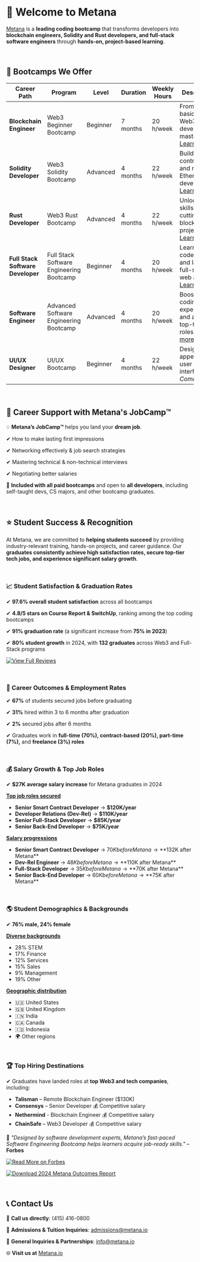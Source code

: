 # 🚀 Welcome to Metana  

[Metana](https://metana.io) is a **leading coding bootcamp** that transforms developers into **blockchain engineers, Solidity and Rust developers, and full-stack software engineers** through **hands-on, project-based learning**.  

<br>

## 🎯 Bootcamps We Offer  

| **Career Path** | **Program** | **Level** | **Duration** | **Weekly Hours** | **Description** |  
|----------------|------------|-----------|-------------|---------------|---------------|  
| **Blockchain Engineer** | Web3 Beginner Bootcamp | Beginner | 7 months | 20 h/week | From coding basics to Web3 development mastery. [Learn more](https://metana.io/web3-beginner-bootcamp/) |  
| **Solidity Developer** | Web3 Solidity Bootcamp | Advanced | 4 months | 22 h/week | Build smart contracts and master Ethereum development. [Learn more](https://metana.io/web3-solidity-bootcamp-ethereum-blockchain/) |  
| **Rust Developer** | Web3 Rust Bootcamp | Advanced | 4 months | 22 h/week | Unlock Rust skills for cutting-edge blockchain projects. [Learn more](https://metana.io/web3-rust-bootcamp-solana-blockchain/) |  
| **Full Stack Software Developer** | Full Stack Software Engineering Bootcamp | Beginner | 4 months | 20 h/week | Learn to code, build, and launch full-scale web apps. [Learn more](https://metana.io/full-stack-software-engineer-bootcamp/) |  
| **Software Engineer** | Advanced Software Engineering Bootcamp | Advanced | 4 months | 20 h/week | Boost your coding expertise and aim for top-tier tech roles. [Learn more](https://metana.io/advanced-software-engineering-bootcamp/) |  
| **UI/UX Designer** | UI/UX Bootcamp | Beginner | 4 months | 22 h/week | Design clear, appealing user interfaces. *Coming Soon* |  
 
<br>

## 🎯 Career Support with **Metana's JobCamp™️**  

💡 **Metana’s JobCamp™️** helps you land your **dream job**.

✔ How to make lasting first impressions  

✔ Networking effectively & job search strategies  

✔ Mastering technical & non-technical interviews  

✔ Negotiating better salaries   

📌 **Included with all paid bootcamps** and open to **all developers**, including self-taught devs, CS majors, and other bootcamp graduates.  

<br>

## ⭐ Student Success & Recognition  

At Metana, we are committed to **helping students succeed** by providing industry-relevant training, hands-on projects, and career guidance. Our **graduates consistently achieve high satisfaction rates, secure top-tier tech jobs, and experience significant salary growth**.  

<br>

### 📈 Student Satisfaction & Graduation Rates  
✔ **97.6% overall student satisfaction** across all bootcamps  

✔ **4.8/5 stars on Course Report & SwitchUp**, ranking among the top coding bootcamps  

✔ **91% graduation rate** (a significant increase from **75% in 2023**)  

✔ **80% student growth** in 2024, with **132 graduates** across Web3 and Full-Stack programs 

[![View Full Reviews](https://img.shields.io/badge/View%20Full%20Reviews-B5F732?style=for-the-badge&logo=trustpilot&logoColor=black)](https://metana.io/metana-reviews/)

<br>

### 💼 Career Outcomes & Employment Rates  
✔ **67%** of students secured jobs before graduating 

✔ **31%** hired within 3 to 6 months after graduation 

✔ **2%** secured jobs after 6 months  

✔ Graduates work in **full-time (70%), contract-based (20%), part-time (7%),** and **freelance (3%) roles**  

<br>

### 💰 Salary Growth & Top Job Roles  
✔ **$27K average salary increase** for Metana graduates in 2024  

<u>**Top job roles secured**  </u>
   - **Senior Smart Contract Developer** → **$120K/year**  
   - **Developer Relations (Dev-Rel)** → **$110K/year**  
   - **Senior Full-Stack Developer** → **$85K/year**  
   - **Senior Back-End Developer** → **$75K/year**  

<u>**Salary progressions**  </u>
- **Senior Smart Contract Developer** → $70K before Metana → **$132K after Metana**  
- **Dev-Rel Engineer** → $48K before Metana → **$110K after Metana**  
- **Full-Stack Developer** → $35K before Metana → **$70K after Metana**  
- **Senior Back-End Developer** → $60K before Metana → **$75K after Metana**  

<br>

### 🌎 Student Demographics & Backgrounds  
✔ **76% male, 24% female**  

<u>**Diverse backgrounds**  </u>
   - 28% STEM  
   - 17% Finance  
   - 12% Services  
   - 15% Sales 
   - 9% Management
   - 19% Other  

<u>**Geographic distribution**</u>  
   - 🇺🇸 United States  
   - 🇬🇧 United Kingdom  
   - 🇮🇳 India  
   - 🇨🇦 Canada  
   - 🇮🇩 Indonesia  
   - 🌍 Other regions  

<br>

### 🏆 Top Hiring Destinations  
✔ Graduates have landed roles at **top Web3 and tech companies**, including:  
   - **Talisman** – Remote Blockchain Engineer ($130K)  
   - **Consensys** – Senior Developer 💰 Competitive salary
   - **Nethermind** - Blockchain Engineer 💰 Competitive salary
   - **ChainSafe** – Web3 Developer 💰 Competitive salary
   
📢 *"Designed by software development experts, Metana’s fast-paced Software Engineering Bootcamp helps learners acquire job-ready skills."* – **Forbes**  

[![Read More on Forbes](https://img.shields.io/badge/Read%20More%20on%20Forbes-B5F732?style=for-the-badge&logo=Forbes&logoColor=black)](https://www.forbes.com/advisor/education/bootcamps/best-coding-bootcamps-with-job-guarantee/)

[![Download 2024 Metana Outcomes Report](https://img.shields.io/badge/Download%202024%20Metana%20Outcomes%20Report-B5F732?style=for-the-badge&logo=readme&logoColor=black)](https://metana.io/wp-content/uploads/2025/01/2024-Metana-Outcomes-Report.pdf)


<br>

## 📞 Contact Us  

📲 **Call us directly**: (415) 416-0800  

📩 **Admissions & Tuition Inquiries**: [admissions@metana.io](mailto:admissions@metana.io)  

📩 **General Inquiries & Partnerships**: [info@metana.io](mailto:info@metana.io)  

🌐 **Visit us at** [Metana.io](https://metana.io)  

